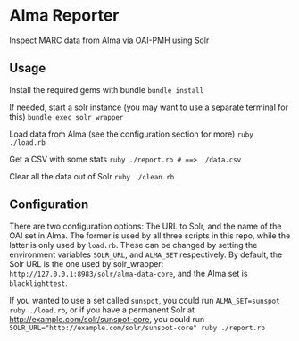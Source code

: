 # Alma Reporter

Inspect MARC data from Alma via OAI-PMH using Solr

## Usage
Install the required gems with bundle
```bundle install```

If needed, start a solr instance (you may want to use a separate terminal for this)
```bundle exec solr_wrapper```

Load data from Alma (see the configuration section for more)
```ruby ./load.rb```

Get a CSV with some stats
```ruby ./report.rb # ==> ./data.csv```

Clear all the data out of Solr
```ruby ./clean.rb```

## Configuration
There are two configuration options: The URL to Solr, and the name of the OAI set in Alma. The former is used
by all three scripts in this repo, while the latter is only used by `load.rb`.
These can be changed by setting the environment variables `SOLR_URL`, and `ALMA_SET` respectively.
By default, the Solr URL is the one used by solr_wrapper: `http://127.0.0.1:8983/solr/alma-data-core`, and the
Alma set is `blacklighttest`.

If you wanted to use a set called `sunspot`, you could run `ALMA_SET=sunspot ruby ./load.rb`, or if you have a
permanent Solr at http://example.com/solr/sunspot-core, you could run
`SOLR_URL="http://example.com/solr/sunspot-core" ruby ./report.rb`
